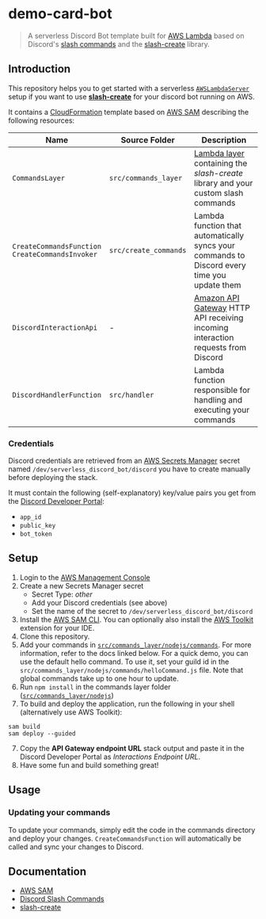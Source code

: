 # demo-card-bot

> A serverless Discord Bot template built for [AWS Lambda](https://aws.amazon.com/lambda) based on Discord's [slash commands](https://discord.com/developers/docs/interactions/slash-commands) and the [slash-create](https://github.com/Snazzah/slash-create) library.

## Introduction
This repository helps you to get started with a serverless [`AWSLambdaServer`](https://slash-create.js.org/#/docs/main/latest/examples/lambda) setup if you want to use [**slash-create**](https://github.com/Snazzah/slash-create) for your discord bot running on AWS.

It contains a [CloudFormation](https://aws.amazon.com/cloudformation/) template based on [AWS SAM](https://docs.aws.amazon.com/serverless-application-model/latest/developerguide/what-is-sam.html) describing the following resources:

| Name | Source Folder | Description |
|---|---|---|
| `CommandsLayer` | `src/commands_layer` | [Lambda layer](https://docs.aws.amazon.com/lambda/latest/dg/configuration-layers.html) containing the *slash-create* library and your custom slash commands |
| `CreateCommandsFunction`<br>`CreateCommandsInvoker` | `src/create_commands` | Lambda function that automatically syncs your commands to Discord every time you update them |
| `DiscordInteractionApi` | - | [Amazon API Gateway](https://aws.amazon.com/api-gateway) HTTP API receiving incoming interaction requests from Discord |
| `DiscordHandlerFunction` | `src/handler` | Lambda function responsible for handling and executing your commands |

### Credentials
Discord credentials are retrieved from an [AWS Secrets Manager](https://aws.amazon.com/secrets-manager/) secret named `/dev/serverless_discord_bot/discord` you have to create manually before deploying the stack.

It must contain the following (self-explanatory) key/value pairs you get from the [Discord Developer Portal](https://discord.com/developers):
- `app_id`
- `public_key`
- `bot_token`

## Setup
1. Login to the [AWS Management Console](https://console.aws.amazon.com/)
2. Create a new Secrets Manager secret
    - Secret Type: *other*
    - Add your Discord credentials (see above)
    - Set the name of the secret to `/dev/serverless_discord_bot/discord`
3. Install the [AWS SAM CLI](https://docs.aws.amazon.com/serverless-application-model/latest/developerguide/serverless-sam-cli-install.html).
   You can optionally also install the [AWS Toolkit](https://aws.amazon.com/tools/) extension for your IDE. 
4. Clone this repository.
5. Add your commands in [`src/commands_layer/nodejs/commands`](./src/commands_layer/nodejs/commands).
   For more information, refer to the docs linked below. For a quick demo, you can use the default hello command. To use it, set your guild id in the `src/commands_layer/nodejs/commands/helloCommand.js` file.
   Note that global commands take up to one hour to update.
6. Run `npm install` in the commands layer folder ([`src/commands_layer/nodejs`](./src/commands_layer/nodejs))
7. To build and deploy the application, run the following in your shell (alternatively use AWS Toolkit):

```text
sam build
sam deploy --guided
```

7. Copy the **API Gateway endpoint URL** stack output and paste it in the Discord Developer Portal as *Interactions Endpoint URL*.
8. Have some fun and build something great!

## Usage
### Updating your commands
To update your commands, simply edit the code in the commands directory and deploy your changes. `CreateCommandsFunction` will automatically be called and sync your changes to Discord.

## Documentation
- [AWS SAM](https://docs.aws.amazon.com/serverless-application-model/latest/developerguide/what-is-sam.html)
- [Discord Slash Commands](https://discord.com/developers/docs/interactions/slash-commands)
- [slash-create](https://slash-create.js.org)
